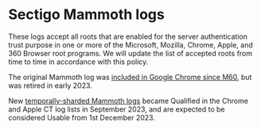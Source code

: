 # Sectigo Mammoth logs
These logs accept all roots that are enabled for the server authentication trust purpose in one or more of the Microsoft, Mozilla, Chrome, Apple, and 360 Browser root programs.
We will update the list of accepted roots from time to time in accordance with this policy.

The original Mammoth log was [included in Google Chrome since M60](https://bugs.chromium.org/p/chromium/issues/detail?id=703699), but was retired in early 2023.

New [temporally-sharded Mammoth logs](https://bugs.chromium.org/p/chromium/issues/detail?id=703699#c59) became Qualified in the Chrome and Apple CT log lists in September 2023, and are expected to be considered Usable from 1st December 2023.
